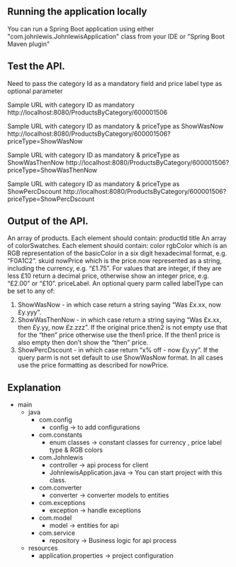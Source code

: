 ## Running the application locally

You can run a Spring Boot application using either "com.johnlewis.JohnlewisApplication" class from your IDE or "Spring Boot Maven plugin"

## Test the API.

Need to pass the category Id as a mandatory field and price label type as optional parameter

Sample URL with category ID as mandatory
http://localhost:8080/ProductsByCategory/600001506

Sample URL with category ID as mandatory & priceType as ShowWasNow
http://localhost:8080/ProductsByCategory/600001506?priceType=ShowWasNow

Sample URL with category ID as mandatory & priceType as ShowWasThenNow
http://localhost:8080/ProductsByCategory/600001506?priceType=ShowWasThenNow

Sample URL with category ID as mandatory & priceType as ShowPercDscount
http://localhost:8080/ProductsByCategory/600001506?priceType=ShowPercDscount

## Output of the API.
An array of products. Each element should contain:
productId <String>
title <String>
An array of colorSwatches. Each element should contain:
color<String>
rgbColor<String> which is an RGB  representation of the basicColor in a six digit hexadecimal format, e.g. “F0A1C2”.
skuid<String>
nowPrice<String> which is the price.now represented as a string, including the currency, e.g. “£1.75”. For values that are integer, if they are less £10 return a decimal price, otherwise show an integer price, e.g. “£2.00” or  “£10”. 
priceLabel<String>. An optional query parm called labelType can be set to any of:
1.	ShowWasNow - in which case return a string saying “Was £x.xx, now £y.yyy”. 
2.	ShowWasThenNow - in which case return a string saying “Was £x.xx, then £y.yy, now £z.zzz”. If the original price.then2 is not empty use that for the “then” price otherwise use the then1 price. If the then1 price is also empty then don’t show the “then” price.
3.	ShowPercDscount  - in which case return “x% off - now £y.yy”.
If the query parm is not set default to use ShowWasNow format.
In all cases use the price formatting as described for nowPrice.


## Explanation

* main
    * java
        * com.config
            * config		-> to add configurations
		* com.constants
			* enum classes  -> constant classes for currency , price label type & RGB colors
		* com.Johnlewis
            * controller    -> api process for client			
            * JohnlewisApplication.java -> You can start project with this class.
		* com.converter
            * converter     -> converter models to entities
		* com.exceptions
            * exception     -> handle exceptions
		* com.model
            * model         -> entities for api
		* com.service
            * repository    -> Business logic for api process
    * resources
        * application.properties -> project configuration

